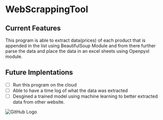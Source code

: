 # WebScrappingTool

## Current Features
This program is able to extract data(prices) of each product that is appended in the list using BeautifulSoup Module and from there further parse the data and place the data in an excel sheets using Openpyxl module.

## Future Implentations
- [ ] Run this program on the cloud 
- [ ] Able to have a time log of what the data was extracted
- [ ] Desgined a trained model using machine learning to better extracted data from other website.

 ![GitHub Logo](https://www.python.org/)
